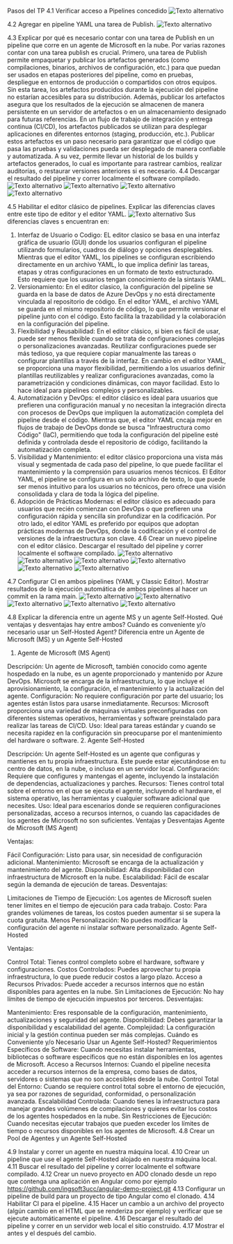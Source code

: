  Pasos del TP
4.1 Verificar acceso a Pipelines concedido
   ![Texto alternativo](imagenes/1.png)

4.2 Agregar en pipeline YAML una tarea de Publish.
   ![Texto alternativo](imagenes/https://github.com/manuelasimes/ing-software-3/blob/main/trabajo4/imagenes/Captura%20de%20pantalla%202024-08-27%20142052.png)

4.3 Explicar por qué es necesario contar con una tarea de Publish en un pipeline que corre en un agente de Microsoft en la nube.
Por varias razones contar con una tarea publish es crucial. Primero, una tarea de Publish permite empaquetar y publicar los artefactos generados (como compilaciones, binarios, 
archivos de configuración, etc.) para que puedan ser usados en etapas posteriores del pipeline, como en pruebas, despliegue en entornos de producción o compartidos con otros 
equipos. Sin esta tarea, los artefactos producidos durante la ejecución del pipeline no estarían accesibles para su distribución. Además, publicar los artefactos asegura que 
los resultados de la ejecución se almacenen de manera persistente en un servidor de artefactos o en un almacenamiento designado para futuras referencias.
En un flujo de trabajo de integración y entrega continua (CI/CD), los artefactos publicados se utilizan para desplegar aplicaciones en diferentes entornos (staging, producción, etc.). 
Publicar estos artefactos es un paso necesario para garantizar que el código que pasa las pruebas y validaciones pueda ser desplegado de manera confiable y automatizada.
A su vez, permite llevar un historial de los builds y artefactos generados, lo cual es importante para rastrear cambios, realizar auditorías, o restaurar versiones anteriores si es necesario.
4.4 Descargar el resultado del pipeline y correr localmente el software compilado.
   ![Texto alternativo](imagenes/4.png)
   ![Texto alternativo](imagenes/5.png)
   ![Texto alternativo](imagenes/6.png)
   ![Texto alternativo](imagenes/12.png)

4.5 Habilitar el editor clásico de pipelines. Explicar las diferencias claves entre este tipo de editor y el editor YAML.
   ![Texto alternativo](imagenes/33.png)
   Sus diferencias claves s encuentran en: 
   1. Interfaz de Usuario o Codigo: EL editor clasico se basa en una interfaz gráfica de usuario (GUI) donde los usuarios configuran el pipeline utilizando formularios, cuadros de diálogo y opciones desplegables.
      Mientras que el editor YAML, los pipelines se configuran escribiendo directamente en un archivo YAML, lo que implica definir las tareas, etapas y otras configuraciones en un formato de texto estructurado. Esto requiere que los usuarios tengan conocimiento de la sintaxis YAML.
   2. Versionamiento: En el editor clasico, la configuración del pipeline se guarda en la base de datos de Azure DevOps y no está directamente vinculada al repositorio de código.
      En el editor YAML, el archivo YAML se guarda en el mismo repositorio de código, lo que permite versionar el pipeline junto con el código. Esto facilita la trazabilidad y la colaboración en la configuración del pipeline.
   3. Flexibilidad y Reusabilidad: En el editor clásico, si bien es fácil de usar, puede ser menos flexible cuando se trata de configuraciones complejas o personalizaciones avanzadas. Reutilizar configuraciones puede ser más tedioso, ya que requiere copiar manualmente las tareas o configurar plantillas a través de la interfaz.
      En cambio en el editor YAML, se proporciona una mayor flexibilidad, permitiendo a los usuarios definir plantillas reutilizables y realizar configuraciones avanzadas, como la parametrización y condiciones dinámicas, con mayor facilidad. Esto lo hace ideal para pipelines complejos y personalizables.
   4. Automatización y DevOps: el editor clásico es ideal para usuarios que prefieren una configuración manual y no necesitan la integración directa con procesos de DevOps que impliquen la automatización completa del pipeline desde el código.
      Mientras que, el editor YAML cncaja mejor en flujos de trabajo de DevOps donde se busca "Infraestructura como Código" (IaC), permitiendo que toda la configuración del pipeline esté definida y controlada desde el repositorio de código, facilitando la automatización completa.
   5. Visibilidad y Mantenimiento: el editor clásico proporciona una vista más visual y segmentada de cada paso del pipeline, lo que puede facilitar el mantenimiento y la comprensión para usuarios menos técnicos.
      El Editor YAML, el pipeline se configura en un solo archivo de texto, lo que puede ser menos intuitivo para los usuarios no técnicos, pero ofrece una visión consolidada y clara de toda la lógica del pipeline.
   6.  Adopción de Prácticas Modernas: el editor clásico es adecuado para usuarios que recién comienzan con DevOps o que prefieren una configuración rápida y sencilla sin profundizar en la codificación.
   Por otro lado, el editor YAML es preferido por equipos que adoptan prácticas modernas de DevOps, donde la codificación y el control de versiones de la infraestructura son clave.
4.6 Crear un nuevo pipeline con el editor clásico. Descargar el resultado del pipeline y correr localmente el software compilado.
   ![Texto alternativo](imagenes/7.png)
   ![Texto alternativo](imagenes/8.png)
   ![Texto alternativo](imagenes/9.png)
   ![Texto alternativo](imagenes/10.png)
   ![Texto alternativo](imagenes/11.png)
   ![Texto alternativo](imagenes/12.png)

4.7 Configurar CI en ambos pipelines (YAML y Classic Editor). Mostrar resultados de la ejecución automática de ambos pipelines al hacer un commit en la rama main.
   ![Texto alternativo](imagenes/14.png)
   ![Texto alternativo](imagenes/15.png)
   ![Texto alternativo](imagenes/34.png)
   ![Texto alternativo](imagenes/35.png)
  ![Texto alternativo](imagenes/36.png)


4.8 Explicar la diferencia entre un agente MS y un agente Self-Hosted. Qué ventajas y desventajas hay entre ambos? Cuándo es conveniente y/o necesario usar un Self-Hosted Agent?
Diferencia entre un Agente de Microsoft (MS) y un Agente Self-Hosted
1. Agente de Microsoft (MS Agent)

Descripción: Un agente de Microsoft, también conocido como agente hospedado en la nube, es un agente proporcionado y mantenido por Azure DevOps. Microsoft se encarga de la infraestructura, lo que incluye el aprovisionamiento, la configuración, el mantenimiento y la actualización del agente.
Configuración: No requiere configuración por parte del usuario; los agentes están listos para usarse inmediatamente.
Recursos: Microsoft proporciona una variedad de máquinas virtuales preconfiguradas con diferentes sistemas operativos, herramientas y software preinstalado para realizar las tareas de CI/CD.
Uso: Ideal para tareas estándar y cuando se necesita rapidez en la configuración sin preocuparse por el mantenimiento del hardware o software.
2. Agente Self-Hosted

Descripción: Un agente Self-Hosted es un agente que configuras y mantienes en tu propia infraestructura. Este puede estar ejecutándose en tu centro de datos, en la nube, o incluso en un servidor local.
Configuración: Requiere que configures y mantengas el agente, incluyendo la instalación de dependencias, actualizaciones y parches.
Recursos: Tienes control total sobre el entorno en el que se ejecuta el agente, incluyendo el hardware, el sistema operativo, las herramientas y cualquier software adicional que necesites.
Uso: Ideal para escenarios donde se requieren configuraciones personalizadas, acceso a recursos internos, o cuando las capacidades de los agentes de Microsoft no son suficientes.
Ventajas y Desventajas
Agente de Microsoft (MS Agent)

Ventajas:

Fácil Configuración: Listo para usar, sin necesidad de configuración adicional.
Mantenimiento: Microsoft se encarga de la actualización y mantenimiento del agente.
Disponibilidad: Alta disponibilidad con infraestructura de Microsoft en la nube.
Escalabilidad: Fácil de escalar según la demanda de ejecución de tareas.
Desventajas:

Limitaciones de Tiempo de Ejecución: Los agentes de Microsoft suelen tener límites en el tiempo de ejecución para cada trabajo.
Costo: Para grandes volúmenes de tareas, los costos pueden aumentar si se supera la cuota gratuita.
Menos Personalización: No puedes modificar la configuración del agente ni instalar software personalizado.
Agente Self-Hosted

Ventajas:

Control Total: Tienes control completo sobre el hardware, software y configuraciones.
Costos Controlados: Puedes aprovechar tu propia infraestructura, lo que puede reducir costos a largo plazo.
Acceso a Recursos Privados: Puede acceder a recursos internos que no están disponibles para agentes en la nube.
Sin Limitaciones de Ejecución: No hay límites de tiempo de ejecución impuestos por terceros.
Desventajas:

Mantenimiento: Eres responsable de la configuración, mantenimiento, actualizaciones y seguridad del agente.
Disponibilidad: Debes garantizar la disponibilidad y escalabilidad del agente.
Complejidad: La configuración inicial y la gestión continua pueden ser más complejas.
Cuándo es Conveniente y/o Necesario Usar un Agente Self-Hosted?
Requerimientos Específicos de Software: Cuando necesitas instalar herramientas, bibliotecas o software específicos que no están disponibles en los agentes de Microsoft.
Acceso a Recursos Internos: Cuando el pipeline necesita acceder a recursos internos de la empresa, como bases de datos, servidores o sistemas que no son accesibles desde la nube.
Control Total del Entorno: Cuando se requiere control total sobre el entorno de ejecución, ya sea por razones de seguridad, conformidad, o personalización avanzada.
Escalabilidad Controlada: Cuando tienes la infraestructura para manejar grandes volúmenes de compilaciones y quieres evitar los costos de los agentes hospedados en la nube.
Sin Restricciones de Ejecución: Cuando necesitas ejecutar trabajos que pueden exceder los límites de tiempo o recursos disponibles en los agentes de Microsoft.
4.8 Crear un Pool de Agentes y un Agente Self-Hosted

4.9 Instalar y correr un agente en nuestra máquina local.
4.10 Crear un pipeline que use el agente Self-Hosted alojado en nuestra máquina local.
4.11 Buscar el resultado del pipeline y correr localmente el software compilado.
4.12 Crear un nuevo proyecto en ADO clonado desde un repo que contenga una aplicación en Angular como por ejemplo https://github.com/ingsoft3ucc/angular-demo-project.git
4.13 Configurar un pipeline de build para un proyecto de tipo Angular como el clonado.
4.14 Habilitar CI para el pipeline.
4.15 Hacer un cambio a un archivo del proyecto (algún cambio en el HTML que se renderiza por ejemplo) y verificar que se ejecute automáticamente el pipeline.
4.16 Descargar el resultado del pipeline y correr en un servidor web local el sitio construido.
4.17 Mostrar el antes y el después del cambio.
